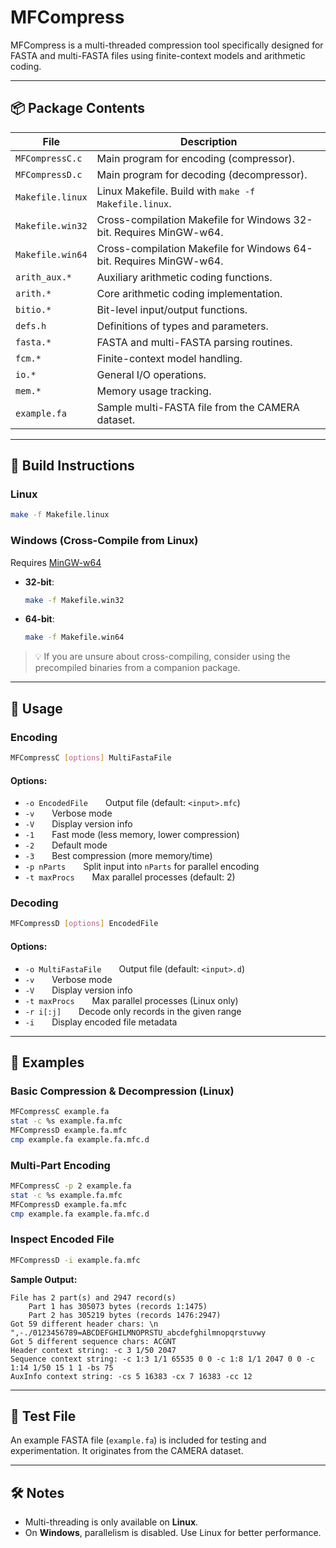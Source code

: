 # MFCompress

MFCompress is a multi-threaded compression tool specifically designed for FASTA and multi-FASTA files using finite-context models and arithmetic coding.

---

## 📦 Package Contents

| File                | Description                                                                 |
|---------------------|-----------------------------------------------------------------------------|
| `MFCompressC.c`     | Main program for encoding (compressor).                                     |
| `MFCompressD.c`     | Main program for decoding (decompressor).                                   |
| `Makefile.linux`    | Linux Makefile. Build with `make -f Makefile.linux`.                        |
| `Makefile.win32`    | Cross-compilation Makefile for Windows 32-bit. Requires MinGW-w64.          |
| `Makefile.win64`    | Cross-compilation Makefile for Windows 64-bit. Requires MinGW-w64.          |
| `arith_aux.*`       | Auxiliary arithmetic coding functions.                                      |
| `arith.*`           | Core arithmetic coding implementation.                                      |
| `bitio.*`           | Bit-level input/output functions.                                           |
| `defs.h`            | Definitions of types and parameters.                                        |
| `fasta.*`           | FASTA and multi-FASTA parsing routines.                                     |
| `fcm.*`             | Finite-context model handling.                                              |
| `io.*`              | General I/O operations.                                                     |
| `mem.*`             | Memory usage tracking.                                                      |
| `example.fa`        | Sample multi-FASTA file from the CAMERA dataset.                            |

---

## 🔧 Build Instructions

### Linux

```bash
make -f Makefile.linux
```

### Windows (Cross-Compile from Linux)

Requires [MinGW-w64](http://mingw-w64.sourceforge.net/)

- **32-bit**:
  ```bash
  make -f Makefile.win32
  ```

- **64-bit**:
  ```bash
  make -f Makefile.win64
  ```

> 💡 If you are unsure about cross-compiling, consider using the precompiled binaries from a companion package.

---

## 🚀 Usage

### Encoding

```bash
MFCompressC [options] MultiFastaFile
```

#### Options:

- `-o EncodedFile`  Output file (default: `<input>.mfc`)
- `-v`  Verbose mode
- `-V`  Display version info
- `-1`  Fast mode (less memory, lower compression)
- `-2`  Default mode
- `-3`  Best compression (more memory/time)
- `-p nParts`  Split input into `nParts` for parallel encoding
- `-t maxProcs`  Max parallel processes (default: 2)

### Decoding

```bash
MFCompressD [options] EncodedFile
```

#### Options:

- `-o MultiFastaFile`  Output file (default: `<input>.d`)
- `-v`  Verbose mode
- `-V`  Display version info
- `-t maxProcs`  Max parallel processes (Linux only)
- `-r i[:j]`  Decode only records in the given range
- `-i`  Display encoded file metadata

---

## 📌 Examples

### Basic Compression & Decompression (Linux)

```bash
MFCompressC example.fa
stat -c %s example.fa.mfc
MFCompressD example.fa.mfc
cmp example.fa example.fa.mfc.d
```

### Multi-Part Encoding

```bash
MFCompressC -p 2 example.fa
stat -c %s example.fa.mfc
MFCompressD example.fa.mfc
cmp example.fa example.fa.mfc.d
```

### Inspect Encoded File

```bash
MFCompressD -i example.fa.mfc
```

**Sample Output:**

```
File has 2 part(s) and 2947 record(s)
    Part 1 has 305073 bytes (records 1:1475)
    Part 2 has 305219 bytes (records 1476:2947)
Got 59 different header chars: \n ",-./0123456789=ABCDEFGHILMNOPRSTU_abcdefghilmnopqrstuvwy
Got 5 different sequence chars: ACGNT
Header context string: -c 3 1/50 2047
Sequence context string: -c 1:3 1/1 65535 0 0 -c 1:8 1/1 2047 0 0 -c 1:14 1/50 15 1 1 -bs 75
AuxInfo context string: -cs 5 16383 -cx 7 16383 -cc 12
```

---

## 🧪 Test File

An example FASTA file (`example.fa`) is included for testing and experimentation. It originates from the CAMERA dataset.

---

## 🛠 Notes

- Multi-threading is only available on **Linux**.
- On **Windows**, parallelism is disabled. Use Linux for better performance.
